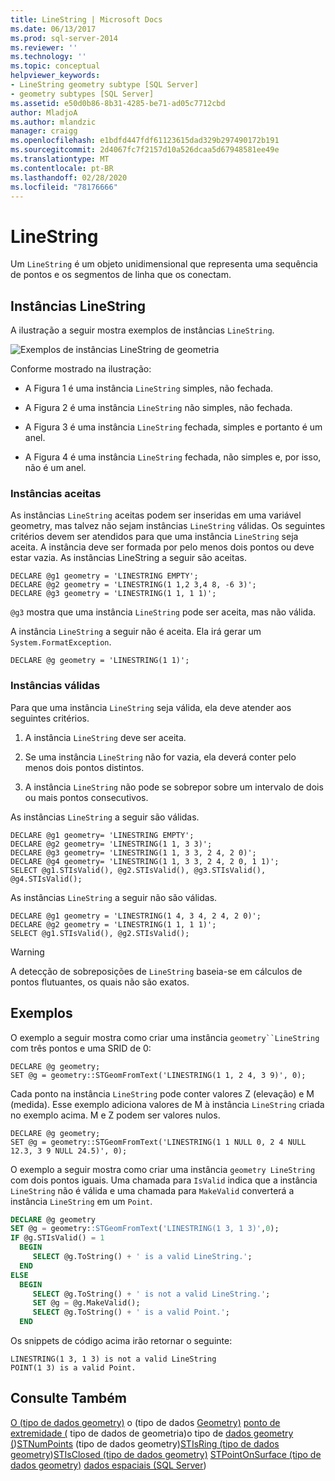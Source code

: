 ```yaml
---
title: LineString | Microsoft Docs
ms.date: 06/13/2017
ms.prod: sql-server-2014
ms.reviewer: ''
ms.technology: ''
ms.topic: conceptual
helpviewer_keywords:
- LineString geometry subtype [SQL Server]
- geometry subtypes [SQL Server]
ms.assetid: e50d0b86-8b31-4285-be71-ad05c7712cbd
author: MladjoA
ms.author: mlandzic
manager: craigg
ms.openlocfilehash: e1bdfd447fdf61123615dad329b297490172b191
ms.sourcegitcommit: 2d4067fc7f2157d10a526dcaa5d67948581ee49e
ms.translationtype: MT
ms.contentlocale: pt-BR
ms.lasthandoff: 02/28/2020
ms.locfileid: "78176666"
---
```

# <a name="linestring"></a>LineString
  Um `LineString` é um objeto unidimensional que representa uma sequência de pontos e os segmentos de linha que os conectam.

## <a name="linestring-instances"></a>Instâncias LineString
 A ilustração a seguir mostra exemplos de instâncias `LineString`.

 ![Exemplos de instâncias LineString de geometria](../../database-engine/media/linestring.gif "Exemplos das instâncias geométricas LineString")

 Conforme mostrado na ilustração:

-   A Figura 1 é uma instância `LineString` simples, não fechada.

-   A Figura 2 é uma instância `LineString` não simples, não fechada.

-   A Figura 3 é uma instância `LineString` fechada, simples e portanto é um anel.

-   A Figura 4 é uma instância `LineString` fechada, não simples e, por isso, não é um anel.

### <a name="accepted-instances"></a>Instâncias aceitas
 As instâncias `LineString` aceitas podem ser inseridas em uma variável geometry, mas talvez não sejam instâncias `LineString` válidas. Os seguintes critérios devem ser atendidos para que uma instância `LineString` seja aceita. A instância deve ser formada por pelo menos dois pontos ou deve estar vazia. As instâncias LineString a seguir são aceitas.

```
DECLARE @g1 geometry = 'LINESTRING EMPTY';
DECLARE @g2 geometry = 'LINESTRING(1 1,2 3,4 8, -6 3)';
DECLARE @g3 geometry = 'LINESTRING(1 1, 1 1)';
```

 
  `@g3` mostra que uma instância `LineString` pode ser aceita, mas não válida.

 A instância `LineString` a seguir não é aceita. Ela irá gerar um `System.FormatException`.

```
DECLARE @g geometry = 'LINESTRING(1 1)';
```

### <a name="valid-instances"></a>Instâncias válidas
 Para que uma instância `LineString` seja válida, ela deve atender aos seguintes critérios.

1.  A instância `LineString` deve ser aceita.

2.  Se uma instância `LineString` não for vazia, ela deverá conter pelo menos dois pontos distintos.

3.  A instância `LineString` não pode se sobrepor sobre um intervalo de dois ou mais pontos consecutivos.

 As instâncias `LineString` a seguir são válidas.

```
DECLARE @g1 geometry= 'LINESTRING EMPTY';
DECLARE @g2 geometry= 'LINESTRING(1 1, 3 3)';
DECLARE @g3 geometry= 'LINESTRING(1 1, 3 3, 2 4, 2 0)';
DECLARE @g4 geometry= 'LINESTRING(1 1, 3 3, 2 4, 2 0, 1 1)';
SELECT @g1.STIsValid(), @g2.STIsValid(), @g3.STIsValid(), @g4.STIsValid();

```

 As instâncias `LineString` a seguir não são válidas.

```
DECLARE @g1 geometry = 'LINESTRING(1 4, 3 4, 2 4, 2 0)';
DECLARE @g2 geometry = 'LINESTRING(1 1, 1 1)';
SELECT @g1.STIsValid(), @g2.STIsValid();
```

> [!WARNING]
>  A detecção de sobreposições de `LineString` baseia-se em cálculos de pontos flutuantes, os quais não são exatos.

## <a name="examples"></a>Exemplos
 O exemplo a seguir mostra como criar uma instância `geometry``LineString` com três pontos e uma SRID de 0:

```
DECLARE @g geometry;
SET @g = geometry::STGeomFromText('LINESTRING(1 1, 2 4, 3 9)', 0);
```

 Cada ponto na instância `LineString` pode conter valores Z (elevação) e M (medida). Esse exemplo adiciona valores de M à instância `LineString` criada no exemplo acima. M e Z podem ser valores nulos.

```
DECLARE @g geometry;
SET @g = geometry::STGeomFromText('LINESTRING(1 1 NULL 0, 2 4 NULL 12.3, 3 9 NULL 24.5)', 0);
```

 O exemplo a seguir mostra como criar uma instância `geometry LineString` com dois pontos iguais. Uma chamada para `IsValid` indica que a instância `LineString` não é válida e uma chamada para `MakeValid` converterá a instância `LineString` em um `Point`.

```sql
DECLARE @g geometry
SET @g = geometry::STGeomFromText('LINESTRING(1 3, 1 3)',0);
IF @g.STIsValid() = 1
  BEGIN
     SELECT @g.ToString() + ' is a valid LineString.';  
  END
ELSE
  BEGIN
     SELECT @g.ToString() + ' is not a valid LineString.';
     SET @g = @g.MakeValid();
     SELECT @g.ToString() + ' is a valid Point.';  
  END

```

 Os snippets de código acima irão retornar o seguinte:

```
LINESTRING(1 3, 1 3) is not a valid LineString
POINT(1 3) is a valid Point.
```

## <a name="see-also"></a>Consulte Também
 [O &#40;tipo de dados geometry&#41;](/sql/t-sql/spatial-geometry/stlength-geometry-data-type) o &#40;tipo de dados [Geometry&#41;](/sql/t-sql/spatial-geometry/ststartpoint-geometry-data-type) [ponto de extremidade &#40;](/sql/t-sql/spatial-geometry/stendpoint-geometry-data-type) tipo de dados de geometria&#41;o tipo de [dados geometry &#40;](/sql/t-sql/spatial-geometry/stpointn-geometry-data-type)&#41;[STNumPoints](/sql/t-sql/spatial-geometry/stnumpoints-geometry-data-type) &#40;tipo de dados geometry&#41;[STIsRing &#40;tipo de dados geometry](/sql/t-sql/spatial-geometry/stisring-geometry-data-type)&#41;[STIsClosed &#40;tipo de dados geometry&#41;](/sql/t-sql/spatial-geometry/stisclosed-geometry-data-type) [STPointOnSurface &#40;tipo de dados geometry&#41;](/sql/t-sql/spatial-geometry/stpointonsurface-geometry-data-type) [dados espaciais &#40;SQL Server](../spatial/spatial-data-sql-server.md)&#41;


